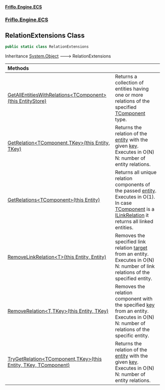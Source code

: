 #### [Friflo.Engine.ECS](index.md 'index')
### [Friflo.Engine.ECS](Friflo.Engine.ECS.md 'Friflo.Engine.ECS')

## RelationExtensions Class

```csharp
public static class RelationExtensions
```

Inheritance [System.Object](https://docs.microsoft.com/en-us/dotnet/api/System.Object 'System.Object') &#129106; RelationExtensions

| Methods | |
| :--- | :--- |
| [GetAllEntitiesWithRelations&lt;TComponent&gt;(this EntityStore)](RelationExtensions.GetAllEntitiesWithRelations_TComponent_(thisEntityStore).md 'Friflo.Engine.ECS.RelationExtensions.GetAllEntitiesWithRelations<TComponent>(this Friflo.Engine.ECS.EntityStore)') | Returns a collection of entities having one or more relations of the specified [TComponent](RelationExtensions.GetAllEntitiesWithRelations_TComponent_(thisEntityStore).md#Friflo.Engine.ECS.RelationExtensions.GetAllEntitiesWithRelations_TComponent_(thisFriflo.Engine.ECS.EntityStore).TComponent 'Friflo.Engine.ECS.RelationExtensions.GetAllEntitiesWithRelations<TComponent>(this Friflo.Engine.ECS.EntityStore).TComponent') type. |
| [GetRelation&lt;TComponent,TKey&gt;(this Entity, TKey)](RelationExtensions.GetRelation_TComponent,TKey_(thisEntity,TKey).md 'Friflo.Engine.ECS.RelationExtensions.GetRelation<TComponent,TKey>(this Friflo.Engine.ECS.Entity, TKey)') | Returns the relation of the [entity](RelationExtensions.GetRelation_TComponent,TKey_(thisEntity,TKey).md#Friflo.Engine.ECS.RelationExtensions.GetRelation_TComponent,TKey_(thisFriflo.Engine.ECS.Entity,TKey).entity 'Friflo.Engine.ECS.RelationExtensions.GetRelation<TComponent,TKey>(this Friflo.Engine.ECS.Entity, TKey).entity') with the given [key](RelationExtensions.GetRelation_TComponent,TKey_(thisEntity,TKey).md#Friflo.Engine.ECS.RelationExtensions.GetRelation_TComponent,TKey_(thisFriflo.Engine.ECS.Entity,TKey).key 'Friflo.Engine.ECS.RelationExtensions.GetRelation<TComponent,TKey>(this Friflo.Engine.ECS.Entity, TKey).key').<br/> Executes in O(N) N: number of entity relations. |
| [GetRelations&lt;TComponent&gt;(this Entity)](RelationExtensions.GetRelations_TComponent_(thisEntity).md 'Friflo.Engine.ECS.RelationExtensions.GetRelations<TComponent>(this Friflo.Engine.ECS.Entity)') | Returns all unique relation components of the passed [entity](RelationExtensions.GetRelations_TComponent_(thisEntity).md#Friflo.Engine.ECS.RelationExtensions.GetRelations_TComponent_(thisFriflo.Engine.ECS.Entity).entity 'Friflo.Engine.ECS.RelationExtensions.GetRelations<TComponent>(this Friflo.Engine.ECS.Entity).entity').<br/> Executes in O(1). In case [TComponent](RelationExtensions.GetRelations_TComponent_(thisEntity).md#Friflo.Engine.ECS.RelationExtensions.GetRelations_TComponent_(thisFriflo.Engine.ECS.Entity).TComponent 'Friflo.Engine.ECS.RelationExtensions.GetRelations<TComponent>(this Friflo.Engine.ECS.Entity).TComponent') is a [ILinkRelation](ILinkRelation.md 'Friflo.Engine.ECS.ILinkRelation') it returns all linked entities. |
| [RemoveLinkRelation&lt;T&gt;(this Entity, Entity)](RelationExtensions.RemoveLinkRelation_T_(thisEntity,Entity).md 'Friflo.Engine.ECS.RelationExtensions.RemoveLinkRelation<T>(this Friflo.Engine.ECS.Entity, Friflo.Engine.ECS.Entity)') | Removes the specified link relation [target](RelationExtensions.RemoveLinkRelation_T_(thisEntity,Entity).md#Friflo.Engine.ECS.RelationExtensions.RemoveLinkRelation_T_(thisFriflo.Engine.ECS.Entity,Friflo.Engine.ECS.Entity).target 'Friflo.Engine.ECS.RelationExtensions.RemoveLinkRelation<T>(this Friflo.Engine.ECS.Entity, Friflo.Engine.ECS.Entity).target') from an entity.<br/> Executes in O(N) N: number of link relations of the specified entity. |
| [RemoveRelation&lt;T,TKey&gt;(this Entity, TKey)](RelationExtensions.RemoveRelation_T,TKey_(thisEntity,TKey).md 'Friflo.Engine.ECS.RelationExtensions.RemoveRelation<T,TKey>(this Friflo.Engine.ECS.Entity, TKey)') | Removes the relation component with the specified [key](RelationExtensions.RemoveRelation_T,TKey_(thisEntity,TKey).md#Friflo.Engine.ECS.RelationExtensions.RemoveRelation_T,TKey_(thisFriflo.Engine.ECS.Entity,TKey).key 'Friflo.Engine.ECS.RelationExtensions.RemoveRelation<T,TKey>(this Friflo.Engine.ECS.Entity, TKey).key') from an entity.<br/> Executes in O(N) N: number of relations of the specific entity. |
| [TryGetRelation&lt;TComponent,TKey&gt;(this Entity, TKey, TComponent)](RelationExtensions.TryGetRelation_TComponent,TKey_(thisEntity,TKey,TComponent).md 'Friflo.Engine.ECS.RelationExtensions.TryGetRelation<TComponent,TKey>(this Friflo.Engine.ECS.Entity, TKey, TComponent)') | Returns the relation of the [entity](RelationExtensions.TryGetRelation_TComponent,TKey_(thisEntity,TKey,TComponent).md#Friflo.Engine.ECS.RelationExtensions.TryGetRelation_TComponent,TKey_(thisFriflo.Engine.ECS.Entity,TKey,TComponent).entity 'Friflo.Engine.ECS.RelationExtensions.TryGetRelation<TComponent,TKey>(this Friflo.Engine.ECS.Entity, TKey, TComponent).entity') with the given [key](RelationExtensions.TryGetRelation_TComponent,TKey_(thisEntity,TKey,TComponent).md#Friflo.Engine.ECS.RelationExtensions.TryGetRelation_TComponent,TKey_(thisFriflo.Engine.ECS.Entity,TKey,TComponent).key 'Friflo.Engine.ECS.RelationExtensions.TryGetRelation<TComponent,TKey>(this Friflo.Engine.ECS.Entity, TKey, TComponent).key').<br/> Executes in O(N) N: number of entity relations. |
